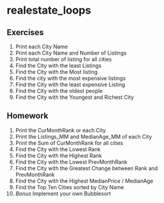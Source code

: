 realestate_loops
================

## Exercises
1. Print each City Name
2. Print each City Name and Number of Listings
3. Print total number of listing for all cities
4. Find the City with the least Listings
5. Find the City with the Most listing
6. Find the city with the most expensive listings
7. Find the City with the least expensive Listing
8. Find the City with the oldest people
9. Find the City with the Youngest and Richest City

## Homework
1. Print the CurMonthRank or each City
2. Print the Listings_MM and MedianAge_MM of each City
3. Print the Sum of CurMonthRank for all cities
4. Find the City with the Lowest Rank
5. Find the City with the Highest Rank
6. Find the City with the Lowest PrevMonthRank
7. Find the City with the Greatest Change between Rank and PrevMonthRank
8. Find the City with the Highest MedianPrice / MedianAge
9. Find the Top Ten Cities sorted by City Name
10. *Bonus* Implement your own Bubblesort
